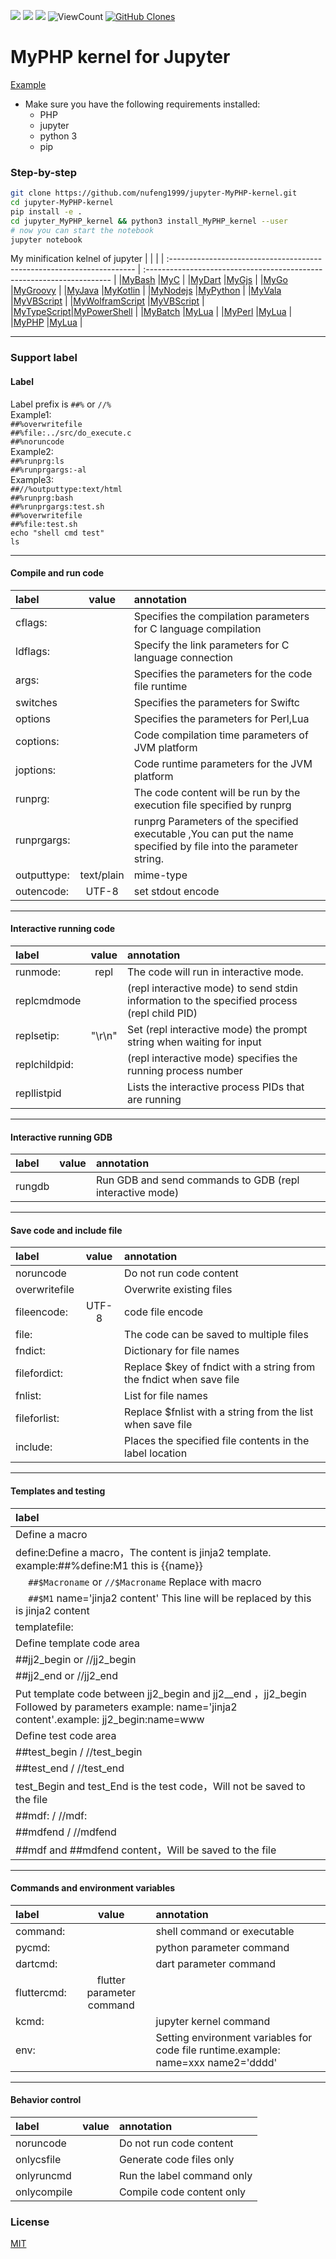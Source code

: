 ![](https://img.shields.io/badge/Jupyter-Kernel-green?link=https://jupyter.org/&link=https://github.com/jupyter/jupyter/wiki/Jupyter-kernels) ![](https://img.shields.io/badge/MyPHP-Kernel-orange) ![](https://img.shields.io/github/watchers/nufeng1999/jupyter-MyPHP-kernel) <img alt="ViewCount" src="https://views.whatilearened.today/views/github/nufeng1999/jupyter-MyPHP-kernel.svg">
    <a href="https://github.com/nufeng1999/jupyter-MyPHP-kernel"><img alt="GitHub Clones" src="https://img.shields.io/badge/dynamic/json?color=success&label=Clone&query=count&url=https://raw.githubusercontent.com/nufeng1999/jupyter-MyPHP-kernel/master/clone.json&logo=github"></a>
# MyPHP kernel for Jupyter  
  
[Example](https://github.com/nufeng1999/jupyter-MyPHP-kernel/blob/master/example/MyPHP.ipynb "Example")
* Make sure you have the following requirements installed:
  * PHP
  * jupyter
  * python 3
  * pip
### Step-by-step
```bash
git clone https://github.com/nufeng1999/jupyter-MyPHP-kernel.git
cd jupyter-MyPHP-kernel
pip install -e . 
cd jupyter_MyPHP_kernel && python3 install_MyPHP_kernel --user
# now you can start the notebook
jupyter notebook
```
My minification kelnel of jupyter
|                   |                 |
| :--------------------------------------------------------------------- | :--------------------------------------------------------------------- |
|[MyBash](https://github.com/nufeng1999/jupyter-MyBash-kernel)           |[MyC](https://github.com/nufeng1999/jupyter-MyC-kernel)                 |
|[MyDart](https://github.com/nufeng1999/jupyter-MyDart-kernel)           |[MyGjs](https://github.com/nufeng1999/jupyter-MyGjs-kernel)             |
|[MyGo](https://github.com/nufeng1999/jupyter-MyGo-kernel)               |[MyGroovy](https://github.com/nufeng1999/jupyter-MyGroovy-kernel)       |
|[MyJava](https://github.com/nufeng1999/jupyter-MyJava-kernel)           |[MyKotlin](https://github.com/nufeng1999/jupyter-MyKotlin-kernel)       |
|[MyNodejs](https://github.com/nufeng1999/jupyter-MyNodejs-kernel)       |[MyPython](https://github.com/nufeng1999/jupyter-MyPython-kernel)       |
|[MyVala](https://github.com/nufeng1999/jupyter-MyVala-kernel)           |[MyVBScript](https://github.com/nufeng1999/jupyter-MyVBScript-kernel)   |
|[MyWolframScript](https://github.com/nufeng1999/jupyter-MyWLS-kernel)   |[MyVBScript](https://github.com/nufeng1999/jupyter-MyHtml-kernel)       |  
|[MyTypeScript](https://github.com/nufeng1999/jupyter-MyTypeScript-kernel)|[MyPowerShell](https://github.com/nufeng1999/jupyter-MyPS-kernel)      |
|[MyBatch](https://github.com/nufeng1999/jupyter-MyBatch-kernel)         |[MyLua](https://github.com/nufeng1999/jupyter-MyLua-kernel)             |
|[MyPerl](https://github.com/nufeng1999/jupyter-MyPerl-kernel)           |[MyLua](https://github.com/nufeng1999/jupyter-MySwift-kernel)           |
|[MyPHP](https://github.com/nufeng1999/jupyter-MyPHP-kernel)             |[MyLua](https://github.com/nufeng1999/jupyter-MyR-kernel)               |
  
----  
### Support label  
#### Label  
Label prefix is `##%` or `//%`  
Example1:   
`##%overwritefile`  
`##%file:../src/do_execute.c`  
`##%noruncode`  
Example2:   
`##%runprg:ls`  
`##%runprgargs:-al`  
Example3:   
`##//%outputtype:text/html`  
`##%runprg:bash`   
`##%runprgargs:test.sh`  
`##%overwritefile`  
`##%file:test.sh`  
`echo "shell cmd test"`   
`ls`   
  
----
#### Compile and run code
| label       |   value    | annotation                                                                                                       |
| :---------- | :--------: | :--------------------------------------------------------------------------------------------------------------- |
| cflags:     |            | Specifies the compilation parameters for C language compilation                                                  |
| ldflags:    |            | Specify the link parameters for C language connection                                                            |
| args:       |            | Specifies the parameters for the code file runtime                                                               |
| switches    |            | Specifies the parameters for Swiftc                                                                              |
| options     |            | Specifies the parameters for Perl,Lua                                                                            |
| coptions:   |            | Code compilation time parameters of JVM platform                                                                 |
| joptions:   |            | Code runtime parameters for the JVM platform                                                                     |
| runprg:     |            | The code content will be run by the execution file specified by runprg                                           |
| runprgargs: |            | runprg Parameters of the specified executable ,You can put the name specified by file into the parameter string. |
| outputtype: | text/plain | mime-type                                                                                                        |
| outencode:  | UTF-8      | set stdout encode                                                                                                |
---
#### Interactive running code
| label         | value | annotation                                                                                  |
| :-------------- | :------: | :-------------------------------------------------------------------------------------------- |
| runmode:      |  repl  | The code will run in interactive mode.                                                      |
| replcmdmode   |        | (repl interactive mode) to send stdin information to the specified process (repl child PID) |
| replsetip:    | "\r\n" | Set (repl interactive mode) the prompt string when waiting for input                        |
| replchildpid: |        | (repl interactive mode) specifies the running process number                                |
| repllistpid   |        | Lists the interactive process PIDs that are running                                         |
---
#### Interactive running GDB
| label  | value | annotation                                               |
| :------- | :-----: | :--------------------------------------------------------- |
| rungdb |      | Run GDB and send commands to GDB (repl interactive mode) |
---
#### Save code and include file
| label         | value | annotation                                              |
| :------------ | :---: | :--------------------------------------------------     |
| noruncode     |      | Do not run code content                                  |
| overwritefile |      | Overwrite existing files                                 |
| fileencode:   | UTF-8| code file encode                                         |
| file:         |      | The code can be saved to multiple files                  |
| fndict:       |      | Dictionary for file names                                |
| filefordict:  |      | Replace $key of fndict with a string from the fndict when save file |
| fnlist:       |      | List for file names                                      |
| fileforlist:  |      | Replace $fnlist with a string from the list  when save file |
| include:      |      | Places the specified file contents in the label location |
---
#### Templates and testing
| label                                                                                                                                          |
| :----------------------------------------------------------------------------------------------------------------------------------------------- |
| Define a macro                                                                                                                                 |
| define:Define a macro，The content is jinja2 template. example:\#\#%define:M1 this is {{name}}                                                 |
| &emsp; `##$Macroname` or `//$Macroname` Replace with macro                                                                                    |
| &emsp; `##$M1` name='jinja2 content' This line will be replaced by this is jinja2 content                                                      |
| templatefile:                                                                                                                                  |
| Define template code area                                                                                                                      |
| \#\#jj2_begin or  //jj2_begin                                                                                                                  |
| \#\#jj2_end   or  //jj2_end                                                                                                                    |
| Put template code between jj2_begin and jj2__end ，jj2_begin Followed by parameters example: name='jinja2 content'.example: jj2_begin:name=www |
| Define test code area                                                                                                                          |
| ##test_begin  /  //test_begin                                                                                                                  |
| ##test_end    /  //test_end                                                                                                                    |
| test_Begin and test_End is the test code，Will not be saved to the file                                                                      |
| \#\#mdf:    /  //mdf:                                                                                                                  |
| \#\#mdfend  /  //mdfend                                                                                                                    |
| \#\#mdf and \#\#mdfend  content，Will be saved to the file                                                                      |
---
#### Commands and environment variables
| label       |           value           | annotation                                                                         |
| :------------ | :-------------------------: | :----------------------------------------------------------------------------------- |
| command:    |                          | shell command or executable                                                        |
| pycmd:      |                          | python parameter command                                                           |
| dartcmd:    |                          | dart parameter command                                                             |
| fluttercmd: | flutter parameter command |                                                                                    |
| kcmd:       |                          | jupyter kernel command                                                             |
| env:        |                          | Setting environment variables for code file runtime.example: name=xxx name2='dddd' |
---
#### Behavior control
| label       | value | annotation                 |
| :------------ | :-----: | :--------------------------- |
| noruncode   |      | Do not run code content    |
| onlycsfile  |      | Generate code files only   |
| onlyruncmd  |      | Run the label command only |
| onlycompile |      | Compile code content only  |
### License
[MIT](LICENSE.txt)
